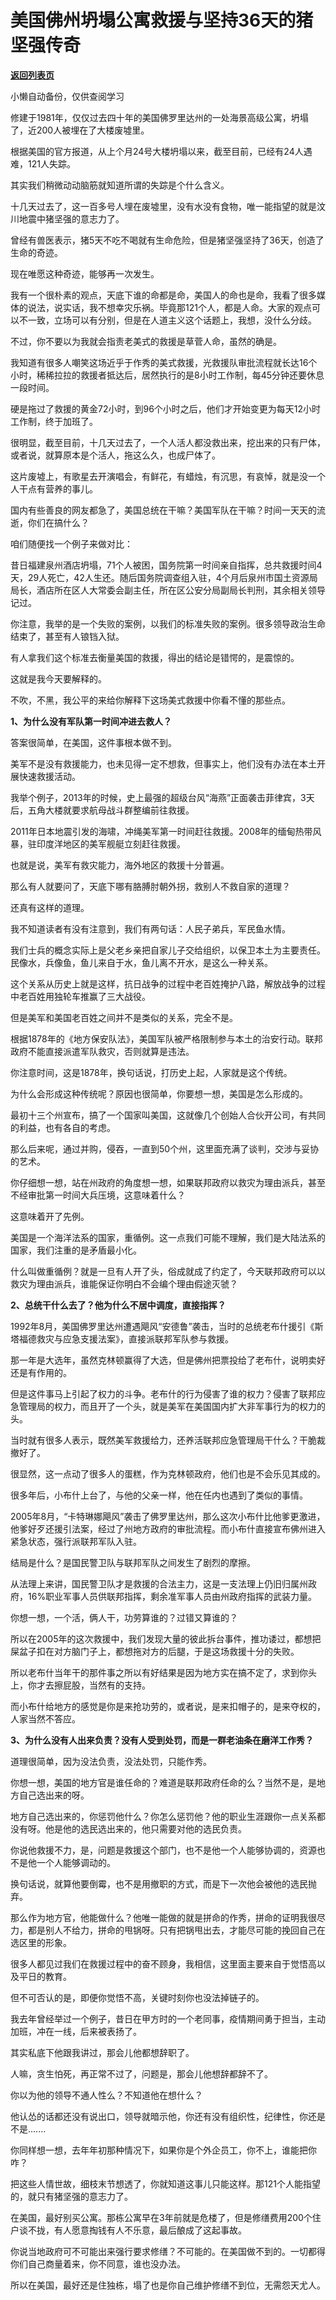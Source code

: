 # 美国佛州坍塌公寓救援与坚持36天的猪坚强传奇

[**返回列表页**](/gzh/记忆承载)

小懒自动备份，仅供查阅学习

修建于1981年，仅仅过去四十年的美国佛罗里达州的一处海景高级公寓，坍塌了，近200人被埋在了大楼废墟里。

  

根据美国的官方报道，从上个月24号大楼坍塌以来，截至目前，已经有24人遇难，121人失踪。  

  

其实我们稍微动动脑筋就知道所谓的失踪是个什么含义。  

  

十几天过去了，这一百多号人埋在废墟里，没有水没有食物，唯一能指望的就是汶川地震中猪坚强的意志力了。  

  

曾经有兽医表示，猪5天不吃不喝就有生命危险，但是猪坚强坚持了36天，创造了生命的奇迹。  

  

现在唯愿这种奇迹，能够再一次发生。  

  

我有一个很朴素的观点，天底下谁的命都是命，美国人的命也是命，我看了很多媒体的说法，说实话，我不想幸灾乐祸。毕竟那121个人，都是人命。大家的观点可以不一致，立场可以有分别，但是在人道主义这个话题上，我想，没什么分歧。

  

不过，你不要以为我就会指责老美式的救援是草菅人命，虽然的确是。  

  

我知道有很多人嘲笑这场近乎于作秀的美式救援，光救援队审批流程就长达16个小时，稀稀拉拉的救援者抵达后，居然执行的是8小时工作制，每45分钟还要休息一段时间。

  

硬是拖过了救援的黄金72小时，到96个小时之后，他们才开始变更为每天12小时工作制，终于加班了。  

  

很明显，截至目前，十几天过去了，一个人活人都没救出来，挖出来的只有尸体，或者说，就算原本是个活人，拖这么久，也成尸体了。  

  

这片废墟上，有歌星去开演唱会，有鲜花，有蜡烛，有沉思，有哀悼，就是没一个人干点有营养的事儿。

  

国内有些善良的网友都急了，美国总统在干嘛？美国军队在干嘛？时间一天天的流逝，你们在搞什么？  

  

咱们随便找一个例子来做对比：  

  

昔日福建泉州酒店坍塌，71个人被困，国务院第一时间亲自指挥，总共救援时间4天，29人死亡，42人生还。随后国务院调查组入驻，4个月后泉州市国土资源局局长，酒店所在区人大常委会副主任，所在区公安分局副局长判刑，其余相关领导记过。  

  

你注意，我举的是一个失败的案例，以我们的标准失败的案例。很多领导政治生命结束了，甚至有人锒铛入狱。

  

有人拿我们这个标准去衡量美国的救援，得出的结论是错愕的，是震惊的。

  

这就是我今天要解释的。  

  

不吹，不黑，我公平的来给你解释下这场美式救援中你看不懂的那些点。  

  

 **1、为什么没有军队第一时间冲进去救人？**

  

答案很简单，在美国，这件事根本做不到。  

  

美军不是没有救援能力，也未见得一定不想救，但事实上，他们没有办法在本土开展快速救援活动。  

  

我举个例子，2013年的时候，史上最强的超级台风“海燕”正面袭击菲律宾，3天后，五角大楼就要求航母战斗群整编前往救援。

  

2011年日本地震引发的海啸，冲绳美军第一时间赶往救援。2008年的缅甸热带风暴，驻印度洋地区的美军舰艇立刻赶往救援。

  

也就是说，美军有救灾能力，海外地区的救援十分普遍。  

  

那么有人就要问了，天底下哪有胳膊肘朝外拐，救别人不救自家的道理？

  

还真有这样的道理。  

  

我不知道读者有没有注意到，我们有两句话：人民子弟兵，军民鱼水情。

  

我们士兵的概念实际上是父老乡亲把自家儿子交给组织，以保卫本土为主要责任。民像水，兵像鱼，鱼儿来自于水，鱼儿离不开水，是这么一种关系。  

  

这个关系从历史上就是这样，抗日战争的过程中老百姓掩护八路，解放战争的过程中老百姓用独轮车推赢了三大战役。  

  

但是美军和美国老百姓之间并不是类似的关系，完全不是。  

  

根据1878年的《地方保安队法》，美国军队被严格限制参与本土的治安行动。联邦政府不能直接派遣军队救灾，否则就算是违法。

  

你注意时间，这是1878年，换句话说，打历史上起，人家就是这个传统。  

  

为什么会形成这种传统呢？原因也很简单，你要想一想，美国是怎么形成的。

  

最初十三个州宣布，搞了一个国家叫美国，这就像几个创始人合伙开公司，有共同的利益，也有各自的考虑。

  

那么后来呢，通过并购，侵吞，一直到50个州，这里面充满了谈判，交涉与妥协的艺术。  

  

你仔细想一想，站在州政府的角度想一想，如果联邦政府以救灾为理由派兵，甚至不经审批第一时间大兵压境，这意味着什么？  

  

这意味着开了先例。

  

美国是一个海洋法系的国家，重循例。这一点我们可能不理解，我们是大陆法系的国家，我们注重的是矛盾最小化。  

  

什么叫做重循例？就是一旦有人开了头，俗成就成了约定了，今天联邦政府可以以救灾为理由派兵，谁能保证你明白不会编个理由假途灭虢？

  

 **2、总统干什么去了？他为什么不居中调度，直接指挥？**

  

1992年8月，美国佛罗里达州遭遇飓风“安德鲁”袭击，当时的总统老布什援引《斯塔福德救灾与应急支援法案》，直接派联邦军队参与救援。

  

那一年是大选年，虽然克林顿赢得了大选，但是佛州把票投给了老布什，说明卖好还是有作用的。  

  

但是这件事马上引起了权力的斗争。老布什的行为侵害了谁的权力？侵害了联邦应急管理局的权力，而且开了一个头，就是美军在美国国内扩大非军事行为的权力的头。  

  

当时就有很多人表示，既然美军救援给力，还养活联邦应急管理局干什么？干脆裁撤好了。  

  

很显然，这一点动了很多人的蛋糕，作为克林顿政府，他们也是不会乐见其成的。  

  

很多年后，小布什上台了，与他的父亲一样，他在任内也遇到了类似的事情。

  

2005年8月，“卡特琳娜飓风”袭击了佛罗里达州，那么这次小布什比他爹更激进，他爹好歹还援引法案，经过了州地方政府的审批流程。而小布什直接宣布佛州进入紧急状态，强行派联邦军队入驻。

  

结局是什么？是国民警卫队与联邦军队之间发生了剧烈的摩擦。  

  

从法理上来讲，国民警卫队才是救援的合法主力，这是一支法理上仍旧归属州政府，16%职业军事人员供联邦指挥，剩余准军事人员由州政府指挥的武装力量。

  

你想一想，一个活，俩人干，功劳算谁的？过错又算谁的？

  

所以在2005年的这次救援中，我们发现大量的彼此拆台事件，推功诿过，都想把屎盆子扣在对方脑门子上，都想拖对方的后腿，于是这场救援十分的失败。

  

所以老布什当年干的那件事之所以有好结果是因为地方实在搞不定了，求到你头上，你才去擦屁股，当然有的支持。  

  

而小布什给地方的感觉是你是来抢功劳的，或者说，是来扣帽子的，是来夺权的，人家当然不答应。

  

 **3、为什么没有人出来负责？没有人受到处罚，而是一群老油条在磨洋工作秀？**  

  

道理很简单，因为没法负责，没法处罚，只能作秀。  

  

你想一想，美国的地方官是谁任命的？难道是联邦政府任命的么？当然不是，是地方自己选出来的呀。

  

地方自己选出来的，你惩罚他什么？你怎么惩罚他？他的职业生涯跟你一点关系都没有呀。他是他的选民选出来的，他只需要对他的选民负责。  

  

你说他救援不力，是，问题是救援这个部门，也不是他一个人能够协调的，资源也不是他一个人能够调动的。  

  

换句话说，就算他要倒霉，也不是用撤职的方式，而是下一次他会被他的选民抛弃。  

  

那么作为地方官，他能做什么？他唯一能做的就是拼命的作秀，拼命的证明我很尽力，都是别人不给力，拼命的甩锅呀。只有把锅甩出去，才能尽可能的挽回自己在选区里的形象。  

  

很多人都见过我们在救援过程中的奋不顾身，我相信，这里面主要来自于觉悟高以及平日的教育。  

  

但不可否认的是，即便你觉悟不高，关键时刻你也没法掉链子的。

  

我去年曾经举过一个例子，昔日在甲方时的一个老同事，疫情期间勇于担当，主动加班，冲在一线，后来被表扬了。  

  

其实私底下他跟我讲过，那会儿他都想辞职了。  

  

人嘛，贪生怕死，再正常不过了，问题是，那会儿他想辞都辞不了。

  

你以为他的领导不通人性么？不知道他在想什么？

  

他认怂的话都还没有说出口，领导就暗示他，你还有没有组织性，纪律性，你还是不是.......  

  

你同样想一想，去年年初那种情况下，如果你是个外企员工，你不上，谁能把你咋？  

  

把这些人情世故，细枝末节想透了，你就知道这事儿只能这样。那121个人能指望的，就只有猪坚强的意志力了。

  

在美国，最好别买公寓。那栋公寓早在3年前就是危楼了，但是修缮费用200个住户谈不拢，有人愿意掏钱有人不乐意，最后酿成了这起事故。  

  

你说当地政府可不可能出来强行要求修缮？不可能的。在美国做不到的。一切都得你们自己商量着来，你不同意，谁也没办法。

  

所以在美国，最好还是住独栋，塌了也是你自己维护修缮不到位，无需怨天尤人。

